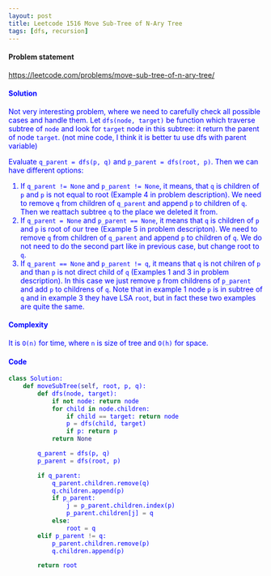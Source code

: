 ```yaml
---
layout: post
title: Leetcode 1516 Move Sub-Tree of N-Ary Tree
tags: [dfs, recursion]
---
```


#### Problem statement

<a href="https://leetcode.com/problems/move-sub-tree-of-n-ary-tree/"> <font color = blue>https://leetcode.com/problems/move-sub-tree-of-n-ary-tree/

#### Solution
Not very interesting problem, where we need to carefully check all possible cases and handle them. Let `dfs(node, target)` be function which traverse subtree of `node` and look for `target` node in this subtree: it return the parent of node `target`. (not mine code, I think it is better tu use dfs with parent variable)

Evaluate `q_parent = dfs(p, q)` and `p_parent = dfs(root, p)`. Then we can have different options:

1. If `q_parent != None` and `p_parent != None`, it means, that `q` is children of `p` and `p` is not equal to root (Example 4 in problem description). We need to remove `q` from children of `q_parent` and append `p` to children of `q`. Then we reattach subtree `q` to the place we deleted it from.
2. If `q_parent = None` and `p_parent == None`, it means that `q` is children of `p` and `p` is root of our tree (Example 5 in problem descripton). We need to remove `q` from children of `q_parent` and append `p` to children of `q`. We do not need to do the second part like in previous case, but change root to `q`.
3. If `q_parent == None` and `p_parent != q`, it means that `q` is not chilren of `p` and than `p` is not direct child of `q` (Examples 1 and 3 in problem description). In this case we just remove `p` from childrens of `p_parent` and add `p` to childrens of `q`. Note that in example 1 node `p` is in subtree of `q` and in example 3 they have LSA `root`, but in fact these two examples are quite the same.

#### Complexity
It is `O(n)` for time, where `n` is size of tree and `O(h)` for space.

#### Code
```python
class Solution:
    def moveSubTree(self, root, p, q):
        def dfs(node, target):
            if not node: return node
            for child in node.children:
                if child == target: return node
                p = dfs(child, target)        
                if p: return p
            return None

        q_parent = dfs(p, q)
        p_parent = dfs(root, p)

        if q_parent:
            q_parent.children.remove(q)
            q.children.append(p)
            if p_parent:
                j = p_parent.children.index(p)
                p_parent.children[j] = q
            else:
                root = q
        elif p_parent != q:
            p_parent.children.remove(p)
            q.children.append(p)

        return root
```

